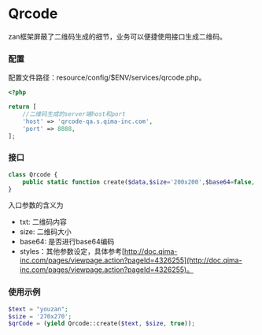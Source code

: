 # Qrcode

zan框架屏蔽了二维码生成的细节，业务可以便捷使用接口生成二维码。

### 配置

配置文件路径：resource/config/$ENV/services/qrcode.php。

```php
<?php

return [
    //二维码生成的server端host和port
    'host' => 'qrcode-qa.s.qima-inc.com',
    'port' => 8888,
];
```

### 接口

```php
class Qrcode {
    public static function create($data,$size='200x200',$base64=false, $styles = []);
}
```

入口参数的含义为

* txt: 二维码内容
* size: 二维码大小
* base64: 是否进行base64编码
* styles：其他参数设定，具体参考[http://doc.qima-inc.com/pages/viewpage.action?pageId=4326255](http://doc.qima-inc.com/pages/viewpage.action?pageId=4326255)。

### 使用示例

```php
$text = "youzan";
$size = '270x270';
$qrCode = (yield Qrcode::create($text, $size, true));
```



